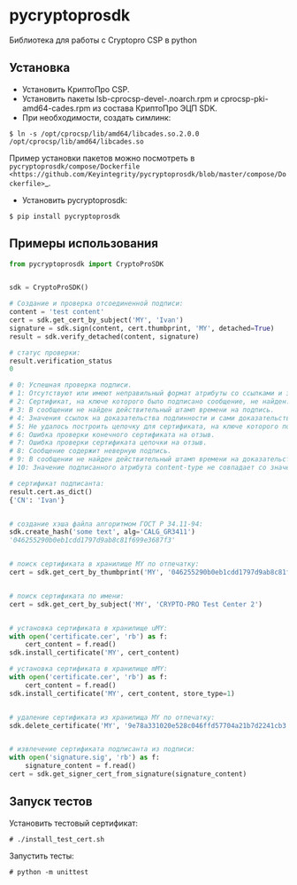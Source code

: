 pycryptoprosdk
==============
Библиотека для работы с Cryptopro CSP в python

## Установка
* Установить КриптоПро CSP.
* Установить пакеты lsb-cprocsp-devel-.noarch.rpm и cprocsp-pki-amd64-cades.rpm из состава КриптоПро ЭЦП SDK.
* При необходимости, создать симлинк:

```shell
$ ln -s /opt/cprocsp/lib/amd64/libcades.so.2.0.0 /opt/cprocsp/lib/amd64/libcades.so
```

Пример установки пакетов можно посмотреть в `pycryptoprosdk/compose/Dockerfile <https://github.com/Keyintegrity/pycryptoprosdk/blob/master/compose/Dockerfile>`_.

* Установить pycryptoprosdk:
```shell
$ pip install pycryptoprosdk
```

## Примеры использования
```python
from pycryptoprosdk import CryptoProSDK


sdk = CryptoProSDK()

# Создание и проверка отсоединенной подписи:
content = 'test content'
cert = sdk.get_cert_by_subject('MY', 'Ivan')
signature = sdk.sign(content, cert.thumbprint, 'MY', detached=True)
result = sdk.verify_detached(content, signature)

# статус проверки:
result.verification_status
0

# 0: Успешная проверка подписи.
# 1: Отсутствуют или имеют неправильный формат атрибуты со ссылками и значениями доказательств подлинности.
# 2: Сертификат, на ключе которого было подписано сообщение, не найден.
# 3: В сообщении не найден действительный штамп времени на подпись.
# 4: Значения ссылок на доказательства подлинности и сами доказательства, вложенные в сообщение, не соответствуют друг другу.
# 5: Не удалось построить цепочку для сертификата, на ключе которого подписано сообщение.
# 6: Ошибка проверки конечного сертификата на отзыв.
# 7: Ошибка проверки сертификата цепочки на отзыв.
# 8: Сообщение содержит неверную подпись.
# 9: В сообщении не найден действительный штамп времени на доказательства подлинности подписи.
# 10: Значение подписанного атрибута content-type не совпадает со значением, указанным в поле encapContentInfo.eContentType.

# сертификат подписанта:
result.cert.as_dict()
{'CN': 'Ivan'}


# создание хэша файла алгоритмом ГОСТ Р 34.11-94:
sdk.create_hash('some text', alg='CALG_GR3411')
'046255290b0eb1cdd1797d9ab8c81f699e3687f3'


# поиск сертификата в хранилище MY по отпечатку:
cert = sdk.get_cert_by_thumbprint('MY', '046255290b0eb1cdd1797d9ab8c81f699e3687f3')


# поиск сертификата по имени:
cert = sdk.get_cert_by_subject('MY', 'CRYPTO-PRO Test Center 2')


# установка сертификата в хранилище uMY:
with open('certificate.cer', 'rb') as f:
    cert_content = f.read()
sdk.install_certificate('MY', cert_content)

# установка сертификата в хранилище mMY:
with open('certificate.cer', 'rb') as f:
    cert_content = f.read()
sdk.install_certificate('MY', cert_content, store_type=1)


# удаление сертификата из хранилища MY по отпечатку:
sdk.delete_certificate('MY', '9e78a331020e528c046ffd57704a21b7d2241cb3')


# извлечение сертификата подписанта из подписи:
with open('signature.sig', 'rb') as f:
    signature_content = f.read()
cert = sdk.get_signer_cert_from_signature(signature_content)
```

## Запуск тестов

Установить тестовый сертификат:
```shell
# ./install_test_cert.sh
```

Запустить тесты:
```shell
# python -m unittest
```
